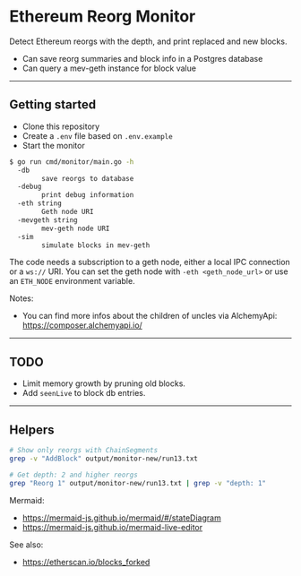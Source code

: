 # Ethereum Reorg Monitor

Detect Ethereum reorgs with the depth, and print replaced and new blocks.

* Can save reorg summaries and block info in a Postgres database
* Can query a mev-geth instance for block value

---

## Getting started

* Clone this repository
* Create a `.env` file based on `.env.example`
* Start the monitor


```bash
$ go run cmd/monitor/main.go -h
  -db
        save reorgs to database
  -debug
        print debug information
  -eth string
        Geth node URI
  -mevgeth string
        mev-geth node URI
  -sim
        simulate blocks in mev-geth
```

The code needs a subscription to a geth node, either a local IPC connection or a `ws://` URI.
You can set the geth node with `-eth <geth_node_url>` or use an `ETH_NODE` environment variable.

Notes: 

* You can find more infos about the children of uncles via AlchemyApi: https://composer.alchemyapi.io/

---

## TODO

* Limit memory growth by pruning old blocks.
* Add `seenLive` to block db entries.

---

## Helpers

```bash
# Show only reorgs with ChainSegments
grep -v "AddBlock" output/monitor-new/run13.txt 

# Get depth: 2 and higher reorgs
grep "Reorg 1" output/monitor-new/run13.txt | grep -v "depth: 1"
```

Mermaid:

* https://mermaid-js.github.io/mermaid/#/stateDiagram
* https://mermaid-js.github.io/mermaid-live-editor


See also:

* https://etherscan.io/blocks_forked
